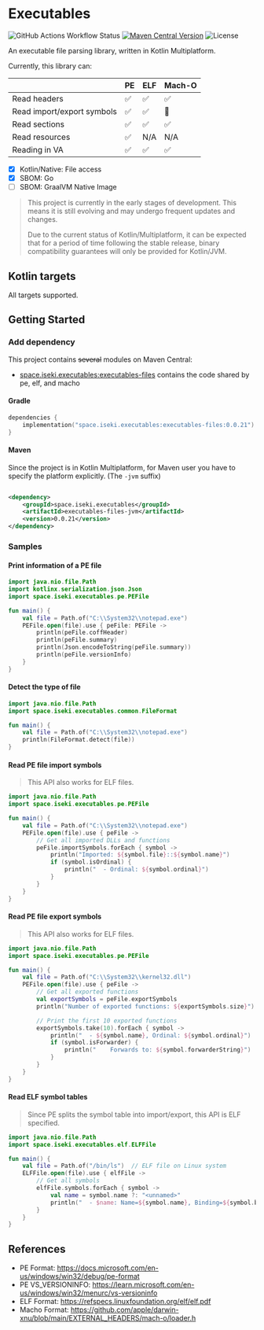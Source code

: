 # Executables

![GitHub Actions Workflow Status](https://img.shields.io/github/actions/workflow/status/iseki0/Executables/build.yml)
[![Maven Central Version](https://img.shields.io/maven-central/v/space.iseki.executables/executables-files)](https://central.sonatype.com/artifact/space.iseki.executables/executables-files)
![License](https://img.shields.io/github/license/iseki0/Executables)

An executable file parsing library, written in Kotlin Multiplatform.

Currently, this library can:

|                            | PE | ELF | Mach-O |
|----------------------------|----|-----|--------|
| Read headers               | ✅  | ✅   | ✅      |
| Read import/export symbols | ✅  | ✅   | 🚧     |
| Read sections              | ✅  | ✅   | ✅      |
| Read resources             | ✅  | N/A | N/A    |
| Reading in VA              | ✅  | ✅   | ✅      |

- [x] Kotlin/Native: File access
- [x] SBOM: Go
- [ ] SBOM: GraalVM Native Image

> This project is currently in the early stages of development. This means it is still evolving and may undergo frequent
> updates and changes.
>
> Due to the current status of Kotlin/Multiplatform, it can be expected that for a period of time following the stable
> release, binary compatibility guarantees will only be provided for Kotlin/JVM.

## Kotlin targets

All targets supported.

## Getting Started

### Add dependency

This project contains ~~several~~ modules on Maven Central:

- [space.iseki.executables:executables-files] contains the code shared by pe, elf, and macho

#### Gradle

```kotlin
dependencies {
    implementation("space.iseki.executables:executables-files:0.0.21")
}
```

#### Maven

Since the project is in Kotlin Multiplatform, for Maven user you have to specify the platform explicitly.
(The `-jvm` suffix)

```xml

<dependency>
    <groupId>space.iseki.executables</groupId>
    <artifactId>executables-files-jvm</artifactId>
    <version>0.0.21</version>
</dependency>
```

### Samples

#### Print information of a PE file

```kotlin
import java.nio.file.Path
import kotlinx.serialization.json.Json
import space.iseki.executables.pe.PEFile

fun main() {
    val file = Path.of("C:\\System32\\notepad.exe")
    PEFile.open(file).use { peFile: PEFile ->
        println(peFile.coffHeader)
        println(peFile.summary)
        println(Json.encodeToString(peFile.summary))
        println(peFile.versionInfo)
    }
}
```

#### Detect the type of file

```kotlin
import java.nio.file.Path
import space.iseki.executables.common.FileFormat

fun main() {
    val file = Path.of("C:\\System32\\notepad.exe")
    println(FileFormat.detect(file))
}
```

#### Read PE file import symbols

> This API also works for ELF files.

```kotlin
import java.nio.file.Path
import space.iseki.executables.pe.PEFile

fun main() {
    val file = Path.of("C:\\System32\\notepad.exe")
    PEFile.open(file).use { peFile ->
        // Get all imported DLLs and functions
        peFile.importSymbols.forEach { symbol ->
            println("Imported: ${symbol.file}::${symbol.name}")
            if (symbol.isOrdinal) {
                println("  - Ordinal: ${symbol.ordinal}")
            }
        }
    }
}
```

#### Read PE file export symbols

> This API also works for ELF files.

```kotlin
import java.nio.file.Path
import space.iseki.executables.pe.PEFile

fun main() {
    val file = Path.of("C:\\System32\\kernel32.dll")
    PEFile.open(file).use { peFile ->
        // Get all exported functions
        val exportSymbols = peFile.exportSymbols
        println("Number of exported functions: ${exportSymbols.size}")

        // Print the first 10 exported functions
        exportSymbols.take(10).forEach { symbol ->
            println("  - ${symbol.name}, Ordinal: ${symbol.ordinal}")
            if (symbol.isForwarder) {
                println("    Forwards to: ${symbol.forwarderString}")
            }
        }
    }
}
```

#### Read ELF symbol tables

> Since PE splits the symbol table into import/export, this API is ELF specified.

```kotlin
import java.nio.file.Path
import space.iseki.executables.elf.ELFFile

fun main() {
    val file = Path.of("/bin/ls")  // ELF file on Linux system
    ELFFile.open(file).use { elfFile ->
        // Get all symbols
        elfFile.symbols.forEach { symbol ->
            val name = symbol.name ?: "<unnamed>"
            println("  - $name: Name=${symbol.name}, Binding=${symbol.binding}")
        }
    }
}
```

## References

- PE Format: https://docs.microsoft.com/en-us/windows/win32/debug/pe-format
- PE VS_VERSIONINFO: https://learn.microsoft.com/en-us/windows/win32/menurc/vs-versioninfo
- ELF Format: https://refspecs.linuxfoundation.org/elf/elf.pdf
- Macho Format: https://github.com/apple/darwin-xnu/blob/main/EXTERNAL_HEADERS/mach-o/loader.h

[VS_VERSIONINFO]: https://learn.microsoft.com/en-us/windows/win32/menurc/vs-versioninfo

[space.iseki.executables:executables-files]: https://central.sonatype.com/artifact/space.iseki.executables/executables-files
